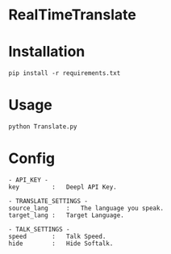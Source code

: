 # RealTimeTranslate

Installation
========
```
pip install -r requirements.txt
```

Usage
========
```
python Translate.py
```

Config
========
```
- API_KEY -
key 		: 	Deepl API Key.

- TRANSLATE_SETTINGS -
source_lang 	: 	The language you speak.
target_lang	:	Target Language.

- TALK_SETTINGS -
speed		:	Talk Speed.
hide		:	Hide Softalk.
```